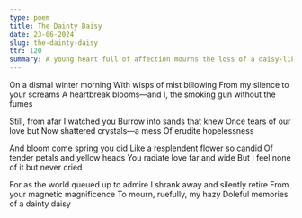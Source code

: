 ```yaml
---
type: poem
title: The Dainty Daisy
date: 23-06-2024
slug: the-dainty-daisy
ttr: 120
summary: A young heart full of affection mourns the loss of a daisy-like love
---
```


On a dismal winter morning
With wisps of mist billowing
From my silence to your screams
A heartbreak blooms—and
I, the smoking gun without the fumes

Still, from afar I watched you
Burrow into sands that knew
Once tears of our love but
Now shattered crystals—a mess
Of erudite hopelessness

And bloom come spring you did
Like a resplendent flower so candid
Of tender petals and yellow heads
You radiate love far and wide
But I feel none of it but never cried

For as the world queued up to admire
I shrank away and silently retire
From your magnetic magnificence
To mourn, ruefully, my hazy
Doleful memories of a dainty daisy